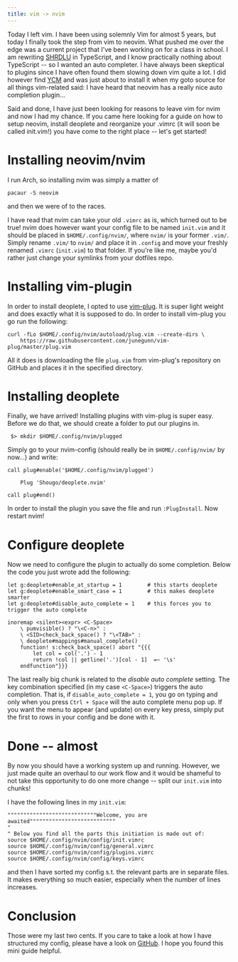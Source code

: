 ```yaml
---
title: vim -> nvim
---
```


Today I left vim. I have been using solemnly Vim for almost 5 years, but today
I finally took the step from vim to neovim. What pushed me over the edge was a
current project that I've been working on for a class in school. I am rewriting
[SHRDLU](https://en.wikipedia.org/wiki/SHRDLU) in TypeScript, and I know
practically nothing about TypeScript -- so I wanted an auto completer. I have
always been skeptical to plugins since I have often found them slowing down vim
quite a lot. I did however find
[YCM](https://github.com/Valloric/YouCompleteMe) and was just about to install
it when my goto source for all things vim-related said: I have heard that
neovim has a really nice auto completion plugin...

Said and done, I have just been looking for reasons to leave vim for nvim and
now I had my chance. If you came here looking for a guide on how to setup
neovim, install deoplete and reorganize your .vimrc (it will soon be called
init.vim!) you have come to the right place -- let's get started!

# Installing neovim/nvim #

I run Arch, so installing nvim was simply a matter of

```
pacaur -S neovim
```

and then we were of to the races.

I have read that nvim can take your old `.vimrc` as is, which turned out to be
true! nvim does however want your config file to be named `init.vim` and it
should be placed in `$HOME/.config/nvim/`, where `nvim/` is your former
`.vim/`. Simply rename `.vim/` to `nvim/` and place it in `.config` and move
your freshly renamed `.vimrc` (`init.vim`) to that folder. If you're like me,
maybe you'd rather just change your symlinks from your dotfiles repo.

# Installing vim-plugin #

In order to install deoplete, I opted to use
[vim-plug](https://github.com/junegunn/vim-plug). It is super light weight and
does exactly what it is supposed to do. In order to install vim-plug you go run
the following:

```
curl -fLo $HOME/.config/nvim/autoload/plug.vim --create-dirs \
    https://raw.githubusercontent.com/junegunn/vim-plug/master/plug.vim
```

All it does is downloading the file `plug.vim` from vim-plug's repository on
GitHub and places it in the specified directory.

# Installing deoplete #

Finally, we have arrived! Installing plugins with vim-plug is super easy.
Before we do that, we should create a folder to put our plugins in.

```
 $> mkdir $HOME/.config/nvim/plugged
```

Simply go to your nvim-config (should really be in `$HOME/.config/nvim/` by
now...) and write:

```
call plug#enable('$HOME/.config/nvim/plugged')

    Plug 'Shougo/deoplete.nvim'

call plug#end()
```

In order to install the plugin you save the file and  run `:PlugInstall`. Now
restart nvim!

# Configure deoplete #

Now we need to configure the plugin to actually do some completion. Below the
code you just wrote add the following:

```
let g:deoplete#enable_at_startup = 1        # this starts deoplete
let g:deoplete#enable_smart_case = 1        # this makes deoplete smarter
let g:deoplete#disable_auto_complete = 1    # this forces you to trigger the auto complete 

inoremap <silent><expr> <C-Space>
    \ pumvisible() ? "\<C-n>" :
    \ <SID>check_back_space() ? "\<TAB>" :
    \ deoplete#mappings#manual_complete()
    function! s:check_back_space() abort "{{{
        let col = col('.') - 1
        return !col || getline('.')[col - 1]  =~ '\s'
    endfunction"}}}
```

The last really big chunk is related to the *disable auto complete* setting.
The key combination specified (in my case `<C-Space>`) triggers the auto
completion. That is, if `disable_auto_complete = 1`, you go on typing and only
when you press `Ctrl + Space` will the auto complete menu pop up. If you want
the menu to appear (and update) on every key press, simply put the first to
rows in your config and be done with it.

# Done -- almost #

By now you should have a working system up and running. However, we just made
quite an overhaul to our work flow and it would be shameful to not take this
opportunity to do one more change -- split our `init.vim` into chunks!

I have the following lines in my `init.vim`:

```
""""""""""""""""""""""""""""Welcome, you are awaited"""""""""""""""""""""""""""
"
" Below you find all the parts this initiation is made out of:
source $HOME/.config/nvim/config/init.vimrc
source $HOME/.config/nvim/config/general.vimrc
source $HOME/.config/nvim/config/plugins.vimrc
source $HOME/.config/nvim/config/keys.vimrc

```

and then I have sorted my config s.t. the relevant parts are in separate files.
It makes everything so much easier, especially when the number of lines
increases.

# Conclusion #

Those were my last two cents. If you care to take a look at how I have
structured my config, please have a look on
[GitHub](https://github.com/ErikThorsell/dotfiles/tree/master/nvim). I hope you
found this mini guide helpful.


